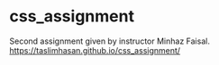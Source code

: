 # css_assignment
Second assignment given by instructor Minhaz Faisal.
https://taslimhasan.github.io/css_assignment/
